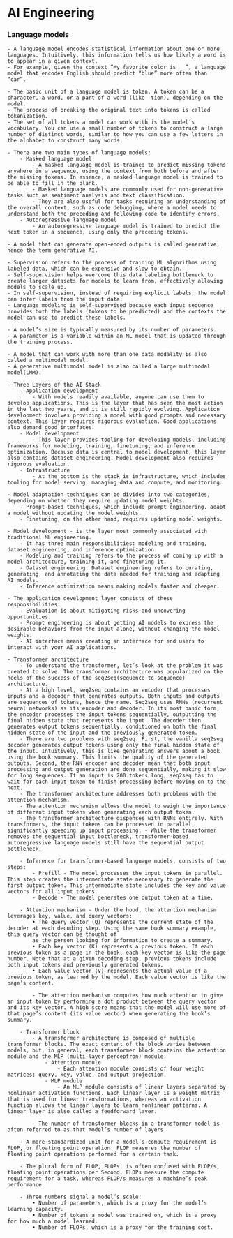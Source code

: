 # AI Engineering

### Language models

    - A language model encodes statistical information about one or more languages. Intuitively, this information tells us how likely a word is to appear in a given context. 
    - For example, given the context “My favorite color is __”, a language model that encodes English should predict “blue” more often than “car”.

    - The basic unit of a language model is token. A token can be a character, a word, or a part of a word (like -tion), depending on the model.
    - The process of breaking the original text into tokens is called tokenization.
    - The set of all tokens a model can work with is the model’s vocabulary. You can use a small number of tokens to construct a large number of distinct words, similar to how you can use a few letters in the alphabet to construct many words.

    - There are two main types of language models:
        - Masked language model
            - A masked language model is trained to predict missing tokens anywhere in a sequence, using the context from both before and after the missing tokens. In essence, a masked language model is trained to be able to fill in the blank.
            - Masked language models are commonly used for non-generative tasks such as sentiment analysis and text classification. 
            - They are also useful for tasks requiring an understanding of the overall context, such as code debugging, where a model needs to understand both the preceding and following code to identify errors.
        - Autoregressive language model
            - An autoregressive language model is trained to predict the next token in a sequence, using only the preceding tokens.
        
    - A model that can generate open-ended outputs is called generative, hence the term generative AI.

    - Supervision refers to the process of training ML algorithms using labeled data, which can be expensive and slow to obtain. 
    - Self-supervision helps overcome this data labeling bottleneck to create larger datasets for models to learn from, effectively allowing models to scale up. 
    - In self-supervision, instead of requiring explicit labels, the model can infer labels from the input data.
    - Language modeling is self-supervised because each input sequence provides both the labels (tokens to be predicted) and the contexts the model can use to predict these labels.

    - A model’s size is typically measured by its number of parameters. 
    - A parameter is a variable within an ML model that is updated through the training process.

    - A model that can work with more than one data modality is also called a multimodal model. 
    - A generative multimodal model is also called a large multimodal model(LMM).

    - Three Layers of the AI Stack
        - Application development
            - With models readily available, anyone can use them to develop applications. This is the layer that has seen the most action in the last two years, and it is still rapidly evolving. Application development involves providing a model with good prompts and necessary context. This layer requires rigorous evaluation. Good applications also demand good interfaces.
        - Model development
            - This layer provides tooling for developing models, including frameworks for modeling, training, finetuning, and inference optimization. Because data is central to model development, this layer also contains dataset engineering. Model development also requires rigorous evaluation.
        - Infrastructure
            - At the bottom is the stack is infrastructure, which includes tooling for model serving, managing data and compute, and monitoring.

    - Model adaptation techniques can be divided into two categories, depending on whether they require updating model weights.
        - Prompt-based techniques, which include prompt engineering, adapt a model without updating the model weights.
        - Finetuning, on the other hand, requires updating model weights.

    - Model development - is the layer most commonly associated with traditional ML engineering. 
        - It has three main responsibilities: modeling and training, dataset engineering, and inference optimization.
        - Modeling and training refers to the process of coming up with a model architecture, training it, and finetuning it.
        - Dataset engineering. Dataset engineering refers to curating, generating, and annotating the data needed for training and adapting AI models.
        - Inference optimization means making models faster and cheaper.

    - The application development layer consists of these responsibilities:
        - Evaluation is about mitigating risks and uncovering opportunities.
        - Prompt engineering is about getting AI models to express the desirable behaviors from the input alone, without changing the model weights.
        - AI interface means creating an interface for end users to interact with your AI applications.

    - Transformer architecture
        - To understand the transformer, let’s look at the problem it was created to solve. The transformer architecture was popularized on the heels of the success of the seq2seq(sequence-to-sequence) architecture.
        - At a high level, seq2seq contains an encoder that processes inputs and a decoder that generates outputs. Both inputs and outputs are sequences of tokens, hence the name. Seq2seq uses RNNs (recurrent neural networks) as its encoder and decoder. In its most basic form, the encoder processes the input tokens sequentially, outputting the final hidden state that represents the input. The decoder then generates output tokens sequentially, conditioned on both the final hidden state of the input and the previously generated token.
        - There are two problems with seq2seq. First, the vanilla seq2seq decoder generates output tokens using only the final hidden state of the input. Intuitively, this is like generating answers about a book using the book summary. This limits the quality of the generated outputs. Second, the RNN encoder and decoder mean that both input processing and output generation are done sequentially, making it slow for long sequences. If an input is 200 tokens long, seq2seq has to wait for each input token to finish processing before moving on to the next.
        - The transformer architecture addresses both problems with the attention mechanism. 
        - The attention mechanism allows the model to weigh the importance of different input tokens when generating each output token.
        - The transformer architecture dispenses with RNNs entirely. With transformers, the input tokens can be processed in parallel, significantly speeding up input processing. - While the transformer removes the sequential input bottleneck, transformer-based autoregressive language models still have the sequential output bottleneck.
        
        - Inference for transformer-based language models, consists of two steps:
            - Prefill - The model processes the input tokens in parallel. This step creates the intermediate state necessary to generate the first output token. This intermediate state includes the key and value vectors for all input tokens.
            - Decode - The model generates one output token at a time.

        - Attention mechanism - Under the hood, the attention mechanism leverages key, value, and query vectors:
            • The query vector (Q) represents the current state of the decoder at each decoding step. Using the same book summary example, this query vector can be thought of
            as the person looking for information to create a summary.
            • Each key vector (K) represents a previous token. If each previous token is a page in the book, each key vector is like the page number. Note that at a given decoding step, previous tokens include both input tokens and previously generated tokens.
            • Each value vector (V) represents the actual value of a previous token, as learned by the model. Each value vector is like the page’s content.
            
            - The attention mechanism computes how much attention to give an input token by performing a dot product between the query vector and its key vector. A high score means that the model will use more of that page’s content (its value vector) when generating the book’s summary.

        - Transformer block
            - A transformer architecture is composed of multiple transformer blocks. The exact content of the block varies between models, but, in general, each transformer block contains the attention module and the MLP (multi-layer perceptron) module:
                - Attention module
                    - Each attention module consists of four weight matrices: query, key, value, and output projection.
                - MLP module
                    - An MLP module consists of linear layers separated by nonlinear activation functions. Each linear layer is a weight matrix that is used for linear transformations, whereas an activation function allows the linear layers to learn nonlinear patterns. A linear layer is also called a feedforward layer.

            - The number of transformer blocks in a transformer model is often referred to as that model’s number of layers.

        - A more standardized unit for a model’s compute requirement is FLOP, or floating point operation. FLOP measures the number of floating point operations performed for a certain task.

        - The plural form of FLOP, FLOPs, is often confused with FLOP/s, floating point operations per Second. FLOPs measure the compute requirement for a task, whereas FLOP/s measures a machine’s peak performance.

        - Three numbers signal a model’s scale:
            • Number of parameters, which is a proxy for the model’s learning capacity.
            • Number of tokens a model was trained on, which is a proxy for how much a model learned.
            • Number of FLOPs, which is a proxy for the training cost.